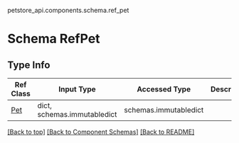 petstore_api.components.schema.ref_pet
# Schema RefPet

## Type Info
Ref Class | Input Type | Accessed Type | Description
--------- | ---------- | ------------- | ------------
[Pet](pet.md) | dict, schemas.immutabledict | schemas.immutabledict |

[[Back to top]](#top) [[Back to Component Schemas]](../../../README.md#Component-Schemas) [[Back to README]](../../../README.md)
